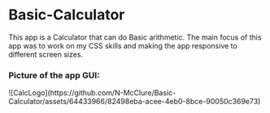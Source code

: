 # Basic-Calculator
This app is a Calculator that can do Basic arithmetic. The main focus of this app was to work on my CSS skills and making the app responsive to different screen sizes.

<h3>Picture of the app GUI:</h3>
![CalcLogo](https://github.com/N-McClure/Basic-Calculator/assets/64433966/82498eba-acee-4eb0-8bce-90050c369e73)
